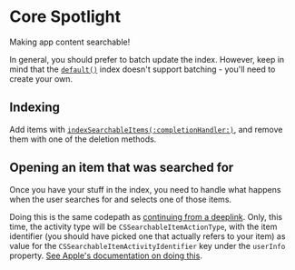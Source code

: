 # Core Spotlight

Making app content searchable!

In general, you should prefer to batch update the index. However, keep in mind that the [`default()`](https://developer.apple.com/documentation/corespotlight/cssearchableindex/1620341-default) index doesn't support batching - you'll need to create your own.

## Indexing

Add items with [`indexSearchableItems(:completionHandler:)`](https://developer.apple.com/documentation/corespotlight/cssearchableindex/1620333-indexsearchableitems), and remove them with one of the deletion methods.

## Opening an item that was searched for

Once you have your stuff in the index, you need to handle what happens when the user searches for and selects one of those items.

Doing this is the same codepath as [continuing from a deeplink](nsuseractivity.md#continuing-from-a-deeplink). Only, this time, the activity type will be `CSSearchableItemActionType`, with the item identifier (you should have picked one that actually refers to your item) as value for the `CSSearchableItemActivityIdentifier` key under the `userInfo` property. [See Apple's documentation on doing this](https://developer.apple.com/library/archive/documentation/General/Conceptual/AppSearch/AppContent.html#//apple_ref/doc/uid/TP40016308-CH7-SW11).
